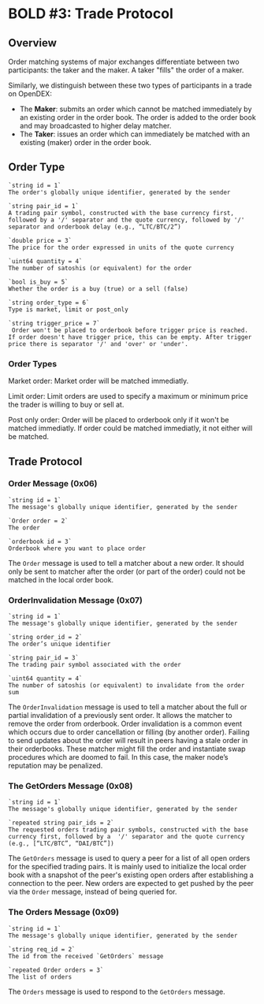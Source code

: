 # BOLD #3: Trade Protocol

## Overview

Order matching systems of major exchanges differentiate between two participants: the taker and the maker. A taker "fills" the order of a maker. 

Similarly, we distinguish between these two types of participants in a trade on OpenDEX:

* The **Maker**: submits an order which cannot be matched immediately by an existing order in the order book. The order is added to the order book and may broadcasted to higher delay matcher. 
* The **Taker**: issues an order which can immediately be matched with an existing (maker) order in the order book.

## Order Type

	`string id = 1`
	The order's globally unique identifier, generated by the sender 

    `string pair_id = 1`
    A trading pair symbol, constructed with the base currency first, followed by a '/' separator and the quote currency, followed by '/' separator and orderbook delay (e.g., “LTC/BTC/2”)

    `double price = 3`
    The price for the order expressed in units of the quote currency

    `uint64 quantity = 4`
    The number of satoshis (or equivalent) for the order

    `bool is_buy = 5`
    Whether the order is a buy (true) or a sell (false)
    
    `string order_type = 6`
    Type is market, limit or post_only
    
    `string trigger_price = 7`
     Order won't be placed to orderbook before trigger price is reached. If order doesn't have trigger price, this can be empty. After trigger price there is separator '/' and 'over' or 'under'.
    
	
### Order Types
Market order:
Market order will be matched immediatly.

Limit order: 
Limit orders are used to specify a maximum or minimum price the trader is willing to buy or sell at.

Post only order:
Order will be placed to orderbook only if it won't be matched immediatly. If order could be matched immediatly, it not either will be matched. 


## Trade Protocol
### Order Message (0x06)

    `string id = 1`
	The message's globally unique identifier, generated by the sender 

	`Order order = 2`
	The order

    `orderbook id = 3`
    Orderbook where you want to place order

The `Order` message is used to tell a matcher about a new order. It should only be sent to matcher after the order (or part of the order) could not be matched in the local order book.

### OrderInvalidation Message (0x07)

	`string id = 1`
	The message's globally unique identifier, generated by the sender 

    `string order_id = 2`
    The order’s unique identifier

    `string pair_id = 3`
    The trading pair symbol associated with the order

    `uint64 quantity = 4`
    The number of satoshis (or equivalent) to invalidate from the order sum

The `OrderInvalidation` message is used to tell a matcher about the full or partial invalidation of a previously sent order. It allows the matcher to remove the order from orderbook. Order invalidation is a common event which occurs due to order cancellation or filling (by another order). Failing to send updates about the order will result in peers having a stale order in their orderbooks. These matcher might fill the order and instantiate swap procedures which are doomed to fail. In this case, the maker node’s reputation may be penalized. 

### The GetOrders Message (0x08)

	`string id = 1`
	The message's globally unique identifier, generated by the sender 

    `repeated string pair_ids = 2`
    The requested orders trading pair symbols, constructed with the base currency first, followed by a  '/' separator and the quote currency (e.g., [“LTC/BTC”, “DAI/BTC”])

The `GetOrders` message is used to query a peer for a list of all open orders for the specified trading pairs. It is mainly used to initialize the local order book with a snapshot of the peer's existing open orders after establishing a connection to the peer. New orders are expected to get pushed by the peer via the `Order` message, instead of being queried for. 

### The Orders Message (0x09)

	`string id = 1`
	The message's globally unique identifier, generated by the sender 

    `string req_id = 2`
    The id from the received `GetOrders` message

    `repeated Order orders = 3`
    The list of orders

The `Orders` message is used to respond to the `GetOrders` message.

